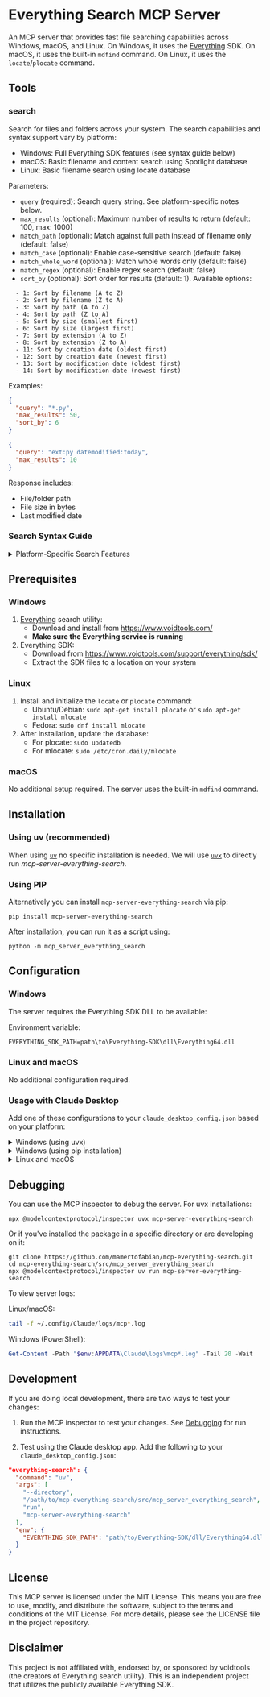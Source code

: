 # Everything Search MCP Server

An MCP server that provides fast file searching capabilities across Windows, macOS, and Linux. On Windows, it uses the [Everything](https://www.voidtools.com/) SDK. On macOS, it uses the built-in `mdfind` command. On Linux, it uses the `locate`/`plocate` command.

## Tools

### search

Search for files and folders across your system. The search capabilities and syntax support vary by platform:

- Windows: Full Everything SDK features (see syntax guide below)
- macOS: Basic filename and content search using Spotlight database
- Linux: Basic filename search using locate database

Parameters:

- `query` (required): Search query string. See platform-specific notes below.
- `max_results` (optional): Maximum number of results to return (default: 100, max: 1000)
- `match_path` (optional): Match against full path instead of filename only (default: false)
- `match_case` (optional): Enable case-sensitive search (default: false)
- `match_whole_word` (optional): Match whole words only (default: false)
- `match_regex` (optional): Enable regex search (default: false)
- `sort_by` (optional): Sort order for results (default: 1). Available options:

```
  - 1: Sort by filename (A to Z)
  - 2: Sort by filename (Z to A)
  - 3: Sort by path (A to Z)
  - 4: Sort by path (Z to A)
  - 5: Sort by size (smallest first)
  - 6: Sort by size (largest first)
  - 7: Sort by extension (A to Z)
  - 8: Sort by extension (Z to A)
  - 11: Sort by creation date (oldest first)
  - 12: Sort by creation date (newest first)
  - 13: Sort by modification date (oldest first)
  - 14: Sort by modification date (newest first)
```

Examples:

```json
{
  "query": "*.py",
  "max_results": 50,
  "sort_by": 6
}
```

```json
{
  "query": "ext:py datemodified:today",
  "max_results": 10
}
```

Response includes:

- File/folder path
- File size in bytes
- Last modified date

### Search Syntax Guide

<details>
<summary>Platform-Specific Search Features</summary>

## Windows Search (Everything SDK)

The following advanced search features are only available on Windows when using the Everything SDK:

### Basic Operators

- `space`: AND operator
- `|`: OR operator
- `!`: NOT operator
- `< >`: Grouping
- `" "`: Search for an exact phrase

### Wildcards

- `*`: Matches zero or more characters
- `?`: Matches exactly one character

Note: Wildcards match the whole filename by default. Disable Match whole filename to match wildcards anywhere.

### Functions

#### Size and Count

- `size:<size>[kb|mb|gb]`: Search by file size
- `count:<max>`: Limit number of results
- `childcount:<count>`: Folders with specific number of children
- `childfilecount:<count>`: Folders with specific number of files
- `childfoldercount:<count>`: Folders with specific number of subfolders
- `len:<length>`: Match filename length

#### Dates

- `datemodified:<date>, dm:<date>`: Modified date
- `dateaccessed:<date>, da:<date>`: Access date
- `datecreated:<date>, dc:<date>`: Creation date
- `daterun:<date>, dr:<date>`: Last run date
- `recentchange:<date>, rc:<date>`: Recently changed date

Date formats: YYYY[-MM[-DD[Thh[:mm[:ss[.sss]]]]]] or today, yesterday, lastweek, etc.

#### File Attributes and Types

- `attrib:<attributes>, attributes:<attributes>`: Search by file attributes (A:Archive, H:Hidden, S:System, etc.)
- `type:<type>`: Search by file type
- `ext:<list>`: Search by semicolon-separated extensions

#### Path and Name

- `path:<path>`: Search in specific path
- `parent:<path>, infolder:<path>, nosubfolders:<path>`: Search in path excluding subfolders
- `startwith:<text>`: Files starting with text
- `endwith:<text>`: Files ending with text
- `child:<filename>`: Folders containing specific child
- `depth:<count>, parents:<count>`: Files at specific folder depth
- `root`: Files with no parent folder
- `shell:<name>`: Search in known shell folders

#### Duplicates and Lists

- `dupe, namepartdupe, attribdupe, dadupe, dcdupe, dmdupe, sizedupe`: Find duplicates
- `filelist:<list>`: Search pipe-separated (|) file list
- `filelistfilename:<filename>`: Search files from list file
- `frn:<frnlist>`: Search by File Reference Numbers
- `fsi:<index>`: Search by file system index
- `empty`: Find empty folders

### Function Syntax

- `function:value`: Equal to value
- `function:<=value`: Less than or equal
- `function:<value`: Less than
- `function:=value`: Equal to
- `function:>value`: Greater than
- `function:>=value`: Greater than or equal
- `function:start..end`: Range of values
- `function:start-end`: Range of values

### Modifiers

- `case:, nocase:`: Enable/disable case sensitivity
- `file:, folder:`: Match only files or folders
- `path:, nopath:`: Match full path or filename only
- `regex:, noregex:`: Enable/disable regex
- `wfn:, nowfn:`: Match whole filename or anywhere
- `wholeword:, ww:`: Match whole words only
- `wildcards:, nowildcards:`: Enable/disable wildcards

### Examples

1. Find Python files modified today:
   `ext:py datemodified:today`

2. Find large video files:
   `ext:mp4|mkv|avi size:>1gb`

3. Find files in specific folder:
   `path:C:\Projects *.js`

## macOS Search (mdfind)

macOS uses Spotlight's metadata search capabilities through the `mdfind` command. The following features are supported:

### Command Options

- `-live`: Provides live updates to search results as files change
- `-count`: Show only the number of matches
- `-onlyin directory`: Limit search to specific directory
- `-literal`: Treat query as literal text without interpretation
- `-interpret`: Interpret query as if typed in Spotlight menu

### Basic Search

- Simple text search looks for matches in any metadata attribute
- Wildcards (`*`) are supported in search strings
- Multiple words are treated as AND conditions
- Whitespace is significant in queries
- Use parentheses () to group expressions

### Search Operators

- `|` (OR): Match either word, e.g., `"image|photo"`
- `-` (NOT): Exclude matches, e.g., `-screenshot`
- `=`, `==` (equal)
- `!=` (not equal)
- `<`, `>` (less/greater than)
- `<=`, `>=` (less/greater than or equal)

### Value Comparison Modifiers

Use brackets with these modifiers:

- `[c]`: Case-insensitive comparison
- `[d]`: Diacritical marks insensitive
- Can be combined, e.g., `[cd]` for both

### Content Types (kind:)

- `application`, `app`: Applications
- `audio`, `music`: Audio/Music files
- `bookmark`: Bookmarks
- `contact`: Contacts
- `email`, `mail message`: Email messages
- `event`: Calendar events
- `folder`: Folders
- `font`: Fonts
- `image`: Images
- `movie`: Movies
- `pdf`: PDF documents
- `preferences`: System preferences
- `presentation`: Presentations
- `todo`: Calendar to-dos

### Date Filters (date:)

Time-based search using these keywords:

- `today`, `yesterday`, `tomorrow`
- `this week`, `next week`
- `this month`, `next month`
- `this year`, `next year`

Or use time functions:

- `$time.today()`
- `$time.yesterday()`
- `$time.this_week()`
- `$time.this_month()`
- `$time.this_year()`
- `$time.tomorrow()`
- `$time.next_week()`
- `$time.next_month()`
- `$time.next_year()`

### Common Metadata Attributes

Search specific metadata using these attributes:

- `kMDItemAuthors`: Document authors
- `kMDItemContentType`: File type
- `kMDItemContentTypeTree`: File type hierarchy
- `kMDItemCreator`: Creating application
- `kMDItemDescription`: File description
- `kMDItemDisplayName`: Display name
- `kMDItemFSContentChangeDate`: File modification date
- `kMDItemFSCreationDate`: File creation date
- `kMDItemFSName`: Filename
- `kMDItemKeywords`: Keywords/tags
- `kMDItemLastUsedDate`: Last used date
- `kMDItemNumberOfPages`: Page count
- `kMDItemTitle`: Document title
- `kMDItemUserTags`: User-assigned tags

### Examples

1. Find images modified yesterday:
   `kind:image date:yesterday`

2. Find documents by author (case-insensitive):
   `kMDItemAuthors ==[c] "John Doe"`

3. Find files in specific directory:
   `mdfind -onlyin ~/Documents "query"`

4. Find files by tag:
   `kMDItemUserTags = "Important"`

5. Find files created by application:
   `kMDItemCreator = "Pixelmator*"`

6. Find PDFs with specific text:
   `kind:pdf "search term"`

7. Find recent presentations:
   `kind:presentation date:this week`

8. Count matching files:
   `mdfind -count "kind:image date:today"`

9. Monitor for new matches:
   `mdfind -live "kind:pdf"`

10. Complex metadata search:
    `kMDItemContentTypeTree = "public.image" && kMDItemUserTags = "vacation" && kMDItemFSContentChangeDate >= $time.this_month()`

Note: Use `mdls filename` to see all available metadata attributes for a specific file.

## Linux Search (locate/plocate)

Linux uses the locate/plocate command for fast filename searching. The following features are supported:

### Basic Search

- Simple text search matches against filenames
- Multiple words are treated as AND conditions
- Wildcards (`*` and `?`) are supported
- Case-insensitive by default

### Search Options

- `-i`: Case-insensitive search (default)
- `-c`: Count matches instead of showing them
- `-r` or `--regex`: Use regular expressions
- `-b`: Match only the basename
- `-w`: Match whole words only

### Examples

1. Find all Python files:
   `*.py`

2. Find files in home directory:
   `/home/username/*`

3. Case-sensitive search for specific file:
   `--regex "^/etc/[A-Z].*\.conf$"`

4. Count matching files:
   Use with `-c` parameter

Note: The locate database must be up to date for accurate results. Run `sudo updatedb` to update the database manually.

</details>

## Prerequisites

### Windows

1. [Everything](https://www.voidtools.com/) search utility:
   - Download and install from https://www.voidtools.com/
   - **Make sure the Everything service is running**
2. Everything SDK:
   - Download from https://www.voidtools.com/support/everything/sdk/
   - Extract the SDK files to a location on your system

### Linux

1. Install and initialize the `locate` or `plocate` command:
   - Ubuntu/Debian: `sudo apt-get install plocate` or `sudo apt-get install mlocate`
   - Fedora: `sudo dnf install mlocate`
2. After installation, update the database:
   - For plocate: `sudo updatedb`
   - For mlocate: `sudo /etc/cron.daily/mlocate`

### macOS

No additional setup required. The server uses the built-in `mdfind` command.

## Installation

### Using uv (recommended)

When using [`uv`](https://docs.astral.sh/uv/) no specific installation is needed. We will
use [`uvx`](https://docs.astral.sh/uv/guides/tools/) to directly run _mcp-server-everything-search_.

### Using PIP

Alternatively you can install `mcp-server-everything-search` via pip:

```
pip install mcp-server-everything-search
```

After installation, you can run it as a script using:

```
python -m mcp_server_everything_search
```

## Configuration

### Windows

The server requires the Everything SDK DLL to be available:

Environment variable:

```
EVERYTHING_SDK_PATH=path\to\Everything-SDK\dll\Everything64.dll
```

### Linux and macOS

No additional configuration required.

### Usage with Claude Desktop

Add one of these configurations to your `claude_desktop_config.json` based on your platform:

<details>
<summary>Windows (using uvx)</summary>

```json
"mcpServers": {
  "everything-search": {
    "command": "uvx",
    "args": ["mcp-server-everything-search"],
    "env": {
      "EVERYTHING_SDK_PATH": "path/to/Everything-SDK/dll/Everything64.dll"
    }
  }
}
```

</details>

<details>
<summary>Windows (using pip installation)</summary>

```json
"mcpServers": {
  "everything-search": {
    "command": "python",
    "args": ["-m", "mcp_server_everything_search"],
    "env": {
      "EVERYTHING_SDK_PATH": "path/to/Everything-SDK/dll/Everything64.dll"
    }
  }
}
```

</details>

<details>
<summary>Linux and macOS</summary>

```json
"mcpServers": {
  "everything-search": {
    "command": "uvx",
    "args": ["mcp-server-everything-search"]
  }
}
```

Or if using pip installation:

```json
"mcpServers": {
  "everything-search": {
    "command": "python",
    "args": ["-m", "mcp_server_everything_search"]
  }
}
```

</details>

## Debugging

You can use the MCP inspector to debug the server. For uvx installations:

```
npx @modelcontextprotocol/inspector uvx mcp-server-everything-search
```

Or if you've installed the package in a specific directory or are developing on it:

```
git clone https://github.com/mamertofabian/mcp-everything-search.git
cd mcp-everything-search/src/mcp_server_everything_search
npx @modelcontextprotocol/inspector uv run mcp-server-everything-search
```

To view server logs:

Linux/macOS:

```bash
tail -f ~/.config/Claude/logs/mcp*.log
```

Windows (PowerShell):

```powershell
Get-Content -Path "$env:APPDATA\Claude\logs\mcp*.log" -Tail 20 -Wait
```

## Development

If you are doing local development, there are two ways to test your changes:

1. Run the MCP inspector to test your changes. See [Debugging](#debugging) for run instructions.

2. Test using the Claude desktop app. Add the following to your `claude_desktop_config.json`:

```json
"everything-search": {
  "command": "uv",
  "args": [
    "--directory",
    "/path/to/mcp-everything-search/src/mcp_server_everything_search",
    "run",
    "mcp-server-everything-search"
  ],
  "env": {
    "EVERYTHING_SDK_PATH": "path/to/Everything-SDK/dll/Everything64.dll"
  }
}
```

## License

This MCP server is licensed under the MIT License. This means you are free to use, modify, and distribute the software, subject to the terms and conditions of the MIT License. For more details, please see the LICENSE file in the project repository.

## Disclaimer

This project is not affiliated with, endorsed by, or sponsored by voidtools (the creators of Everything search utility). This is an independent project that utilizes the publicly available Everything SDK.
